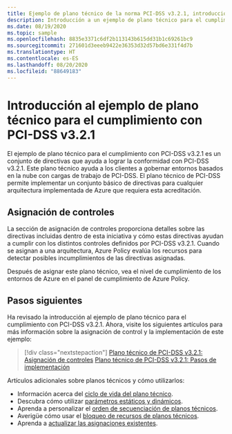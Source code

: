 ```yaml
---
title: Ejemplo de plano técnico de la norma PCI-DSS v3.2.1, introducción
description: Introducción a un ejemplo de plano técnico para el cumplimiento con el Estándar de Seguridad de Datos para la Industria de Tarjeta de Pago (PCI-DSS) v3.2.1. Este ejemplo de plano técnico ayuda a los clientes a evaluar determinados controles concretos.
ms.date: 08/19/2020
ms.topic: sample
ms.openlocfilehash: 8835e3371c6df2b113143b615dd31b1c69261bc9
ms.sourcegitcommit: 271601d3eeeb9422e36353d32d57bd6e331f4d7b
ms.translationtype: HT
ms.contentlocale: es-ES
ms.lasthandoff: 08/20/2020
ms.locfileid: "88649183"
---
```

# <a name="overview-of-the-pci-dss-v321-blueprint-sample"></a>Introducción al ejemplo de plano técnico para el cumplimiento con PCI-DSS v3.2.1

El ejemplo de plano técnico para el cumplimiento con PCI-DSS v3.2.1 es un conjunto de directivas que ayuda a lograr la conformidad con PCI-DSS v3.2.1. Este plano técnico ayuda a los clientes a gobernar entornos basados en la nube con cargas de trabajo de PCI-DSS.
El plano técnico de PCI-DSS permite implementar un conjunto básico de directivas para cualquier arquitectura implementada de Azure que requiera esta acreditación.

## <a name="control-mapping"></a>Asignación de controles

La sección de asignación de controles proporciona detalles sobre las directivas incluidas dentro de esta iniciativa y cómo estas directivas ayudan a cumplir con los distintos controles definidos por PCI-DSS v3.2.1. Cuando se asignan a una arquitectura, Azure Policy evalúa los recursos para detectar posibles incumplimientos de las directivas asignadas.

Después de asignar este plano técnico, vea el nivel de cumplimiento de los entornos de Azure en el panel de cumplimiento de Azure Policy.

## <a name="next-steps"></a>Pasos siguientes

Ha revisado la introducción al ejemplo de plano técnico para el cumplimiento con PCI-DSS v3.2.1. Ahora, visite los siguientes artículos para más información sobre la asignación de control y la implementación de este ejemplo:

> [!div class="nextstepaction"]
> [Plano técnico de PCI-DSS v3.2.1: Asignación de controles](./control-mapping.md)
> [Plano técnico de PCI-DSS v3.2.1: Pasos de implementación](./deploy.md)

Artículos adicionales sobre planos técnicos y cómo utilizarlos:

- Información acerca del [ciclo de vida del plano técnico](../../concepts/lifecycle.md).
- Descubra cómo utilizar [parámetros estáticos y dinámicos](../../concepts/parameters.md).
- Aprenda a personalizar el [orden de secuenciación de planos técnicos](../../concepts/sequencing-order.md).
- Averigüe cómo usar el [bloqueo de recursos de planos técnicos](../../concepts/resource-locking.md).
- Aprenda a [actualizar las asignaciones existentes](../../how-to/update-existing-assignments.md).
